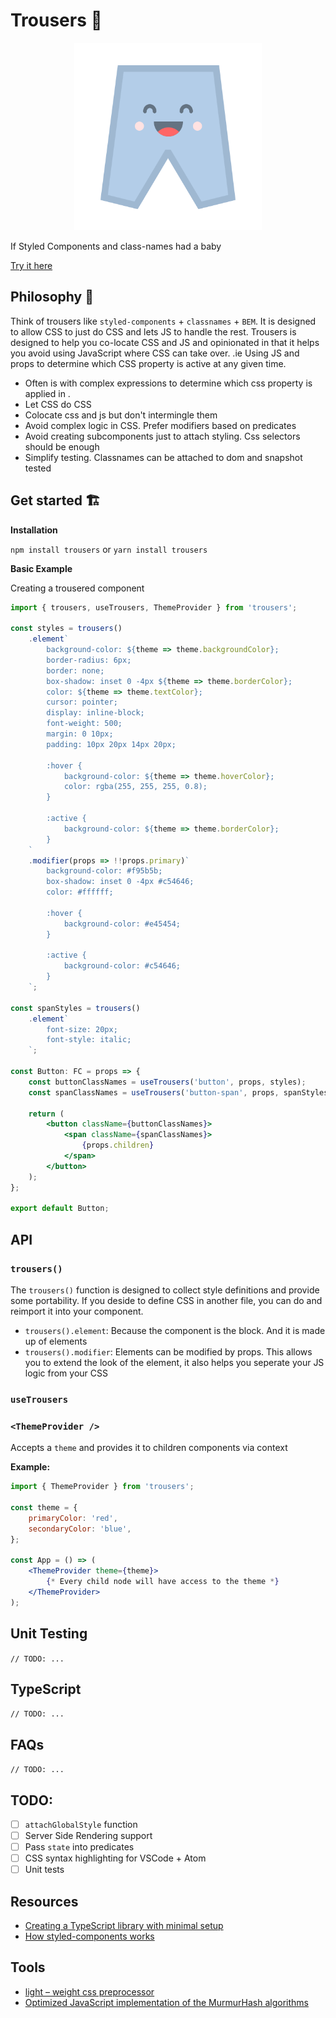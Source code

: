 # Trousers 👖

<p align="center">
  <img width="300" height="300" src="assets/trousers-logo.png">
</p>

If Styled Components and class-names had a baby

[Try it here](https://danieldelcore.github.io/trousers/)

## Philosophy 🤔
Think of trousers like `styled-components` + `classnames` + `BEM`. It is designed to allow CSS to just do CSS and lets JS to handle the rest. Trousers is designed to help you co-locate CSS and JS and opinionated in that it helps you avoid using JavaScript where CSS can take over. .ie Using JS and props to determine which CSS property is active at any given time.

- Often is with complex expressions to determine which css property is applied in .
- Let CSS do CSS
- Colocate css and js but don't intermingle them
- Avoid complex logic in CSS. Prefer modifiers based on predicates
- Avoid creating subcomponents just to attach styling. Css selectors should be enough
- Simplify testing. Classnames can be attached to dom and snapshot tested

## Get started 🏗

**Installation**

`npm install trousers` or `yarn install trousers`

**Basic Example**

Creating a trousered component

```jsx
import { trousers, useTrousers, ThemeProvider } from 'trousers';

const styles = trousers()
    .element`
        background-color: ${theme => theme.backgroundColor};
        border-radius: 6px;
        border: none;
        box-shadow: inset 0 -4px ${theme => theme.borderColor};
        color: ${theme => theme.textColor};
        cursor: pointer;
        display: inline-block;
        font-weight: 500;
        margin: 0 10px;
        padding: 10px 20px 14px 20px;

        :hover {
            background-color: ${theme => theme.hoverColor};
            color: rgba(255, 255, 255, 0.8);
        }

        :active {
            background-color: ${theme => theme.borderColor};
        }
    `
    .modifier(props => !!props.primary)`
        background-color: #f95b5b;
        box-shadow: inset 0 -4px #c54646;
        color: #ffffff;

        :hover {
            background-color: #e45454;
        }

        :active {
            background-color: #c54646;
        }
    `;

const spanStyles = trousers()
    .element`
        font-size: 20px;
        font-style: italic;
    `;

const Button: FC = props => {
    const buttonClassNames = useTrousers('button', props, styles);
    const spanClassNames = useTrousers('button-span', props, spanStyles);

    return (
        <button className={buttonClassNames}>
            <span className={spanClassNames}>
                {props.children}
            </span>
        </button>
    );
};

export default Button;
```

## API

### `trousers()`

The `trousers()` function is designed to collect style definitions and provide some portability. If you deside to define CSS in another file, you can do and reimport it into your component.

- `trousers().element`: Because the component is the block. And it is made up of elements
- `trousers().modifier`: Elements can be modified by props. This allows you to extend the look of the element, it also helps you seperate your JS logic from your CSS

### `useTrousers`

### `<ThemeProvider />`

Accepts a `theme` and provides it to children components via context

**Example:**

```jsx
import { ThemeProvider } from 'trousers';

const theme = {
    primaryColor: 'red',
    secondaryColor: 'blue',
};

const App = () => (
    <ThemeProvider theme={theme}>
        {* Every child node will have access to the theme *}
    </ThemeProvider>
);
```

## Unit Testing

`// TODO: ...`

## TypeScript
`// TODO: ...`

## FAQs
`// TODO: ...`

## TODO:
- [ ] `attachGlobalStyle` function
- [ ] Server Side Rendering support
- [ ] Pass `state` into predicates
- [ ] CSS syntax highlighting for VSCode + Atom
- [ ] Unit tests

## Resources
- [Creating a TypeScript library with minimal setup](https://michalzalecki.com/creating-typescript-library-with-a-minimal-setup/)
- [How styled-components works](https://medium.com/styled-components/how-styled-components-works-618a69970421)

## Tools
- [light – weight css preprocessor ](https://github.com/thysultan/stylis.js)
- [Optimized JavaScript implementation of the MurmurHash algorithms](https://github.com/perezd/node-murmurhash)
